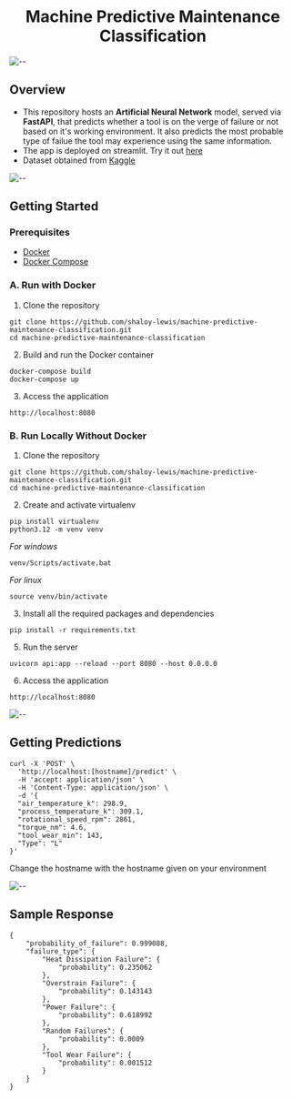 <h1 align="center"> Machine Predictive Maintenance Classification</h1>

![--](https://raw.githubusercontent.com/andreasbm/readme/master/assets/lines/rainbow.png)

## Overview
- This repository hosts an **Artificial Neural Network** model, served via **FastAPI**, that predicts whether a tool is on the verge of failure or not based on it's working environment. It also predicts the most probable type of failue the tool may experience using the same information.
- The app is deployed on streamlit. Try it out <a href="https://machine-predictive-maintenance-classification.streamlit.app/"> here </a>
- Dataset obtained from <a href="https://www.kaggle.com/datasets/shivamb/machine-predictive-maintenance-classification"> Kaggle </a>

![--](https://raw.githubusercontent.com/andreasbm/readme/master/assets/lines/rainbow.png)

## Getting Started

### Prerequisites

- [Docker](https://docs.docker.com/get-docker/)
- [Docker Compose](https://docs.docker.com/compose/install/)

### A. Run with Docker
1. Clone the repository
```
git clone https://github.com/shaloy-lewis/machine-predictive-maintenance-classification.git
cd machine-predictive-maintenance-classification
```
2. Build and run the Docker container
```
docker-compose build
docker-compose up
```
3. Access the application
```
http://localhost:8080
```

### B. Run Locally Without Docker
1. Clone the repository
```
git clone https://github.com/shaloy-lewis/machine-predictive-maintenance-classification.git
cd machine-predictive-maintenance-classification
```
2. Create and activate virtualenv
```
pip install virtualenv
python3.12 -m venv venv
```
*For windows*
```
venv/Scripts/activate.bat
```
*For linux*
```
source venv/bin/activate
```
3. Install all the required packages and dependencies
```
pip install -r requirements.txt
```
5. Run the server
```
uvicorn api:app --reload --port 8080 --host 0.0.0.0
```
6. Access the application
```
http://localhost:8080
```
![--](https://raw.githubusercontent.com/andreasbm/readme/master/assets/lines/rainbow.png)

## Getting Predictions
```
curl -X 'POST' \
  'http://localhost:[hostname]/predict' \
  -H 'accept: application/json' \
  -H 'Content-Type: application/json' \
  -d '{
  "air_temperature_k": 298.9,
  "process_temperature_k": 309.1,
  "rotational_speed_rpm": 2861,
  "torque_nm": 4.6,
  "tool_wear_min": 143,
  "Type": "L"
}'
```
Change the hostname with the hostname given on your environment

![--](https://raw.githubusercontent.com/andreasbm/readme/master/assets/lines/rainbow.png)

## Sample Response
```
{
    "probability_of_failure": 0.999088,
    "failure_type": {
        "Heat Dissipation Failure": {
            "probability": 0.235062
        },
        "Overstrain Failure": {
            "probability": 0.143143
        },
        "Power Failure": {
            "probability": 0.618992
        },
        "Random Failures": {
            "probability": 0.0009
        },
        "Tool Wear Failure": {
            "probability": 0.001512
        }
    }
}
```
